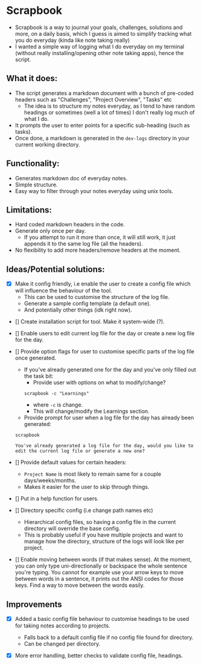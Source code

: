 # Scrapbook

- Scrapbook is a way to journal your goals, challenges, solutions and more, on a daily basis, which I guess is aimed to simplify tracking what you do everyday (kinda like note taking really)
- I wanted a simple way of logging what I do everyday on my terminal (without really installing/opening other note taking apps), hence the script.

## What it does:

- The script generates a markdown document with a bunch of pre-coded headers such as "Challenges", "Project Overview", "Tasks" etc
    - The idea is to structure my notes everyday, as I tend to have random headings or sometimes (well a lot of times) I don't really log much of what I do.
- It prompts the user to enter points for a specific sub-heading (such as tasks).
- Once done, a markdown is generated in the `dev-logs` directory in your current working directory.

## Functionality:

- Generates markdown doc of everyday notes.
- Simple structure.
- Easy way to filter through your notes everyday using unix tools.

## Limitations:

- Hard coded markdown headers in the code.
- Generate only once per day.
    - If you attempt to run it more than once, it will still work, it just appends it to the same log file (all the headers).
- No flexibility to add more headers/remove headers at the moment.

## Ideas/Potential solutions:

- [x] Make it config friendly, i.e enable the user to create a config file which will influence the behaviour of the tool.
    - This can be used to customise the structure of the log file.
    - Generate a sample config template (a default one).
    - And potentially other things (idk right now).

- [] Create installation script for tool. Make it system-wide (?).
- [] Enable users to edit current log file for the day or create a new log file for the day.
- [] Provide option flags for user to customise specific parts of the log file once generated.
    - If you've already generated one for the day and you've only filled out the task bit:
        - Provide user with options on what to modify/change?
        ```shell
        scrapbook -c "Learnings"
        ```
        - where `-c` is change.
        - This will change/modify the Learnings section.
    - Provide prompt for user when a log file for the day has already been generated:
    ```shell
    scrapbook 
    ```
    ```text
    You've already generated a log file for the day, would you like to edit the current log file or generate a new one?
    ```
- [] Provide default values for certain headers:
    - `Project Name` is most likely to remain same for a couple days/weeks/months.
    - Makes it easier for the user to skip through things.

- [] Put in a help function for users.
- [] Directory specific config (i.e change path names etc)
    - Hierarchical config files, so having a config file in the current directory will override the base config.
    - This is probably useful if you have multiple projects and want to manage how the directory, structure of the logs will look like per project.
- [] Enable moving between words (if that makes sense). At the moment, you can only type uni-directionally or backspace the whole sentence you're typing. You cannot for example use your arrow keys to move between words in a sentence, it prints out the ANSI codes for those keys. Find a way to move between the words easily.

## Improvements

- [x] Added a basic config file behaviour to customise headings to be used for taking notes according to projects.
    - Falls back to a default config file if no config file found for directory.
    - Can be changed per directory.

- [x] More error handling, better checks to validate config file, headings.
